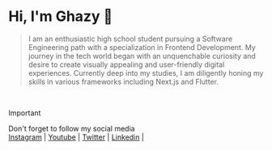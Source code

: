 # Hi, I'm Ghazy 👋

> I am an enthusiastic high school student pursuing a Software Engineering path with a specialization in Frontend Development.
> My journey in the tech world began with an unquenchable curiosity and desire to create visually appealing and user-friendly digital experiences.
> Currently deep into my studies, I am diligently honing my skills in various frameworks including Next.js and Flutter.

</br>

> [!IMPORTANT]
>  Don't forget to follow my social media </br>
> [Instagram](https://instagram.com/xylviet) |
> [Youtube](https://youtube.com/@xylviet) |
> [Twitter](https://Twitter.com/xylviet) |
> [Linkedin](https://Linkedin.com/in/xylviet) |


